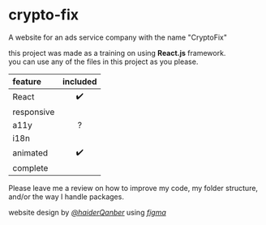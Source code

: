# crypto-fix

A website for an ads service company with the name "CryptoFix"

this project was made as a training on using **React.js** framework.  
you can use any of the files in this project as you please.

| feature    | included |
| :--------- | :------: |
| React      | ✔️      |
| responsive |          |
| a11y       |    ?     |
| i18n       |          |
| animated   | ✔️      |
| complete   |          |

Please leave me a review on how to improve my code, my folder structure, and/or the way I handle packages.

website design by [_@haiderQanber_](https://www.behance.net/haidardesign) using [_figma_](https://www.figma.com/file/O2V2lPaw4uE0VibvUcVGjs/CryptoFix-Project?node-id=42%3A357&mode=dev)
